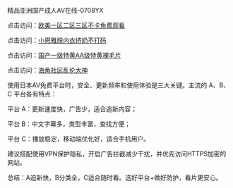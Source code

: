 
精品亚洲国产成人AⅤ在线-0708YX

点击访问：<a href="https://heiliaowzu4ur.pages.dev">欧美一区二区三区不卡免费观看</a>

点击访问：<a href="https://heiliaozj3tjd.pages.dev">小恩雅脱内衣挤奶不打码</a>

点击访问：<a href="https://heiliaoe8ajia.pages.dev">国产一级特黄AA级特黄裸毛片</a>

点击访问：<a href="https://heiliaoxqkkct.pages.dev">海角社区乱伦大神</a>


使用日本AV免费平台时，安全、更新频率和使用体验是三大关键。主流的 A、B、C 平台各有特点：

平台 A：更新速度快，广告少，适合追新内容；

平台 B：中文字幕多，类型丰富，查找方便；

平台 C：播放稳定，移动端优化好，适合手机用户。

建议搭配使用VPN保护隐私，开启广告拦截减少干扰，并优先访问HTTPS加密的网站。

总结：A追新快，B分类全，C适合随时看。选好平台+做好防护，看片更安心。

<span style="display:none;">[Canonical link](https://github.com/hai20250708/so30 ）</span>
